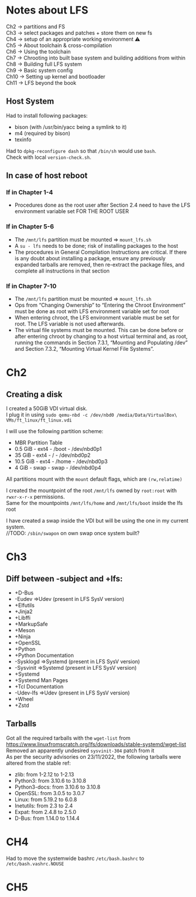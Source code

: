 # Notes about LFS

Ch2		-> partitions and FS  
Ch3		-> select packages and patches + store them on new fs  
Ch4		-> setup of an appropriate working environment ⚠  
Ch5		-> About toolchain & cross-compilation  
Ch6		-> Using the toolchain  
Ch7		-> Chrooting into built base system and building additions from within  
Ch8		-> Building full LFS system  
Ch9		-> Basic system config  
Ch10	-> Setting up kernel and bootloader  
Ch11	-> LFS beyond the book  

## Host System
Had to install following packages:  
- bison (with /usr/bin/yacc being a symlink to it)  
- m4 (required by bison)  
- texinfo  

Had to `dpkg-reconfigure dash` so that `/bin/sh` would use `bash`.  
Check with local `version-check.sh`.  

## In case of host reboot
### If in Chapter 1-4 
- Procedures done as the root user after Section 2.4 need to have the LFS environment variable set FOR THE ROOT USER  
### If in Chapter 5-6
- The `/mnt/lfs` partition must be mounted => `mount_lfs.sh`  
- A `su - lfs` needs to be done; risk of installing packages to the host  
- The procedures in General Compilation Instructions are critical. If there is any doubt about installing a package, ensure any previously expanded tarballs are removed, then re-extract the package files, and complete all instructions in that section  
### If in Chapter 7-10
- The `/mnt/lfs` partition must be mounted => `mount_lfs.sh`  
- Ops from “Changing Ownership” to “Entering the Chroot Environment” must be done as root with LFS environment variable set for root  
- When entering chroot, the LFS environment variable must be set for root. The LFS variable is not used afterwards.  
- The virtual file systems must be mounted. This can be done before or after entering chroot by changing to a host virtual terminal and, as root, running the commands in Section 7.3.1, “Mounting and Populating /dev” and Section 7.3.2, “Mounting Virtual Kernel File Systems”.  

# Ch2
## Creating a disk
I created a 50GiB VDI virtual disk.  
I plug it in using `sudo qemu-nbd -c /dev/nbd0 /media/Data/VirtualBox\ VMs/ft_linux/ft_linux.vdi`

I will use the following partition scheme: 
- MBR Partition Table  
- 0.5 	GiB	- ext4 - /boot	- /dev/nbd0p1  
- 35 	GiB	- ext4 - /		- /dev/nbd0p2  
- 10.5	GiB	- ext4 - /home	- /dev/nbd0p3  
- 4 	GiB	- swap - swap	- /dev/nbd0p4  

All partitions mount with the `mount` default flags, which are `(rw,relatime)`  

I created the mountpoint of the root `/mnt/lfs` owned by `root:root` with `rwxr-x-r-x` permissions.  
Same for the mountpoints `/mnt/lfs/home` and `/mnt/lfs/boot` inside the lfs root  

I have created a swap inside the VDI but will be using the one in my current system.  
//TODO: `/sbin/swapon` on own swap once system built?

# Ch3
## Diff between -subject and +lfs:  
- +D-Bus  
- -Eudev				=>Udev (present in LFS SysV version)
- +Elfutils
- +Jinja2
- +Libffi
- +MarkupSafe
- +Meson
- +Ninja
- +OpenSSL
- +Python
- +Python Documentation
- -Sysklogd				=>Systemd (present in LFS SysV version)
- -Sysvinit				=>Systemd (present in LFS SysV version)
- +Systemd
- +Systemd Man Pages
- +Tcl Documentation
- -Udev-lfs				=>Udev (present in LFS SysV version)
- +Wheel
- +Zstd
## Tarballs
Got all the required tarballs with the `wget-list` from https://www.linuxfromscratch.org/lfs/downloads/stable-systemd/wget-list  
Removed an apparently undesired `sysvinit-304` patch from it  
As per the security advisories on 23/11/2022, the following tarballs were altered from the stable ref:  
- zlib:			from 1-2.12	to 1-2.13  
- Python3:		from 3.10.6	to 3.10.8  
- Python3-docs:	from 3.10.6	to 3.10.8  
- OpenSSL:		from 3.0.5	to 3.0.7  
- Linux:		from 5.19.2 to 6.0.8
- Inetutils:	from 2.3	to 2.4  
- Expat:		from 2.4.8	to 2.5.0  
- D-Bus:		from 1.14.0	to 1.14.4  

# CH4
Had to move the systemwide bashrc `/etc/bash.bashrc` to `/etc/bash.vashrc.NOUSE`  
# CH5
